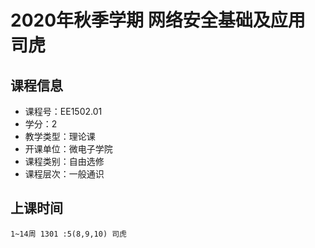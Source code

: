 # 2020年秋季学期 网络安全基础及应用 司虎






## 课程信息

- 课程号：EE1502.01
- 学分：2
- 教学类型：理论课
- 开课单位：微电子学院
- 课程类别：自由选修
- 课程层次：一般通识

## 上课时间

```
1~14周 1301 :5(8,9,10) 司虎
```

